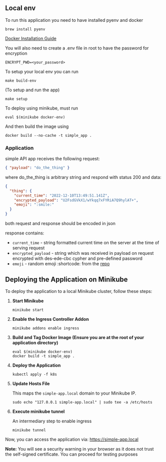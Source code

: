 ## Local env

To run this application you need to have installed pyenv and docker

```
brew install pyenv
```

[Docker Installation Guide](https://docs.docker.com/engine/install/)

You will also need to create a .env file in root to have the password for encryption

```
ENCRYPT_PWD=<your_password>
```

To setup your local env you can run

```
make build-env
```

(To setup and run the app)

```
make setup
```

To deploy using minikube, must run

`eval $(minikube docker-env)`

And then build the image using

`docker build --no-cache -t simple_app .`

### Application

simple API app  receives the following request:

```json
{ "payload": "do_the_thing" }
```

where do_the_thing is arbitrary string
and respond with status 200 and data:

```json
{
  "thing": {
    "current_time": "2022-12-10T13:49:51.141Z",
    "encrypted_payload": "U2FsdGVkX1/wYkqq7xFYRiA7Q9hylAT+",
    "emoji": ":smile:"
  }
}
```

both request and response should be encoded in json

response contains:

- `current_time` - string formatted current time on the server at the time of serving request
- `encrypted_payload` - string which was received in payload on request encrypted with des-ede-cbc cypher and pre-defined password
- `emoji` - random emoji :shortcode: from the [repo][2]


## Deploying the Application on Minikube

To deploy the application to a local Minikube cluster, follow these steps:

1. **Start Minikube**
    ```
    minikube start
    ```

2. **Enable the Ingress Controller Addon**
    ```
    minikube addons enable ingress
    ```

3. **Build and Tag Docker Image (Ensure you are at the root of your application directory)**

    ```
    eval $(minikube docker-env)
    docker build -t simple_app .
    ```
4. **Deploy the Application**

    ```
    kubectl apply -f k8s
    ```

5. **Update Hosts File**

    This maps the `simple-app.local` domain to your Minikube IP.
    ```
    sudo echo "127.0.0.1 simple-app.local" | sudo tee -a /etc/hosts
    ```

6. **Execute minikube tunnel**

    An intermediary step to enable ingress
    ```
    minikube tunnel
    ```

Now, you can access the application via: https://simple-app.local

**Note:** You will see a security warning in your browser as it does not trust the self-signed certificate. You can proceed for testing purposes

[1]: https://12factor.net/
[2]: https://github.com/iamcal/emoji-data 